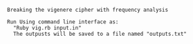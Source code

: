             Breaking the vigenere cipher with frequency analysis

            Run Using command line interface as:
              "Ruby vig.rb input.in"
              The outpusts will be saved to a file named "outputs.txt"

